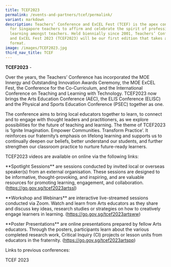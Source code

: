 ```yaml
---
title: TCEF2023
permalink: /events-and-partners/tcef/permalink/
variant: markdown
description: Teachers’ Conference and ExCEL Fest (TCEF) is the apex conference
  for Singapore teachers to affirm and celebrate the spirit of professional
  learning amongst teachers. Held biennially since 2001, Teachers’ Conference
  and ExCEL Fest 2023 (TCEF2023) will be our first edition that takes a blended
  format.
image: /images/TCEF2023.jpg
third_nav_title: TCEF
---
```

**TCEF2023** - 

Over the years, the Teachers’ Conference has incorporated the MOE Innergy and Outstanding Innovation Awards Ceremony, the MOE ExCEL Fest, the Conference for the Co-Curriculum, and the International Conference on Teaching and Learning with Technology. TCEF2023 now brings the Arts Education Conference (AEC), the ELIS Conference (ELISC) and the Physical and Sports Education Conference (PSEC) together as one.


The conference aims to bring local educators together to learn, to connect and to engage with thought leaders and practitioners, as we explore possibilities for the future of teaching and learning. The theme of TCEF2023 is ‘Ignite Imagination. Empower Communities. Transform Practice’. It reinforces our fraternity’s emphasis on lifelong learning and supports us to continually deepen our beliefs, better understand our students, and further strengthen our classroom practice to nurture future-ready learners.
  
TCEF2023 videos are available on online via the following links:
  
\*\*Spotlight Sessions\*\* are sessions conducted by invited local or overseas speaker(s) from an external organisation. These sessions are designed to be informative, thought-provoking, and inspiring, and are valuable resources for promoting learning, engagement, and collaboration. (https://go.gov.sg/tcef2023artssl)

\*\*Workshop and Webinars\*\* are interactive live-streamed sessions conducted via Zoom. Watch and learn from Arts educators as they share and discuss key ideas, research studies or strategies on how to creatively engage learners in learning. (https://go.gov.sg/tcef2023artsww)

\*\*Poster Presentations\*\* are online presentations prepared by fellow Arts educators. Through the posters, participants learn about the various completed research work, Critical Inquiry (CI) projects or lesson units from educators in the fraternity. (https://go.gov.sg/tcef2023artspp)

Links to previous conferences:

TCEF 2023
